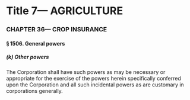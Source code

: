 
# Title 7— AGRICULTURE
### CHAPTER 36— CROP INSURANCE
#### § 1506. General powers
##### (k) Other powers

The Corporation shall have such powers as may be necessary or appropriate for the exercise of the powers herein specifically conferred upon the Corporation and all such incidental powers as are customary in corporations generally.
